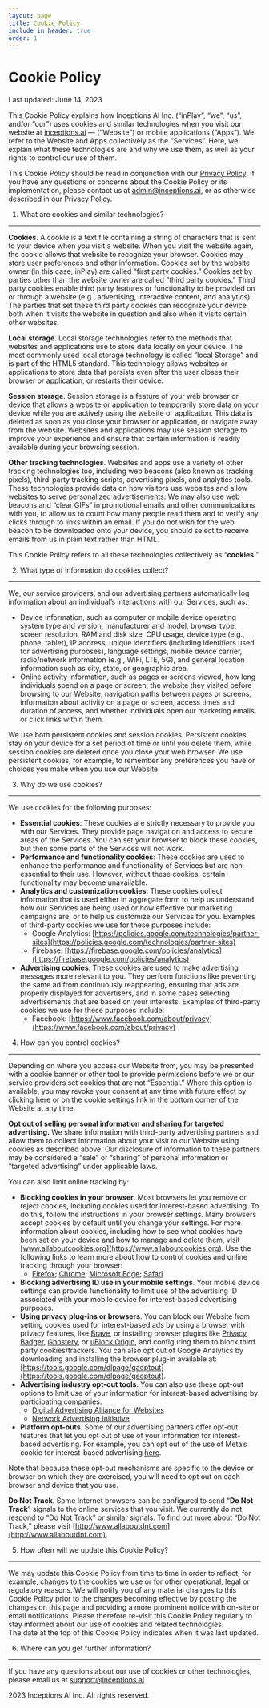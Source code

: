 ```yaml
---
layout: page
title: Cookie Policy
include_in_header: true
order: 1
---
```

Cookie Policy
=============

Last updated: June 14, 2023

This Cookie Policy explains how Inceptions AI Inc. (“inPlay”, “we”, “us”, and/or “our”) uses cookies and similar technologies when you visit our website at [inceptions.ai](https://inceptions.ai) — (“Website”) or mobile applications (“Apps”). We refer to the Website and Apps collectively as the “Services”. Here, we explain what these technologies are and why we use them, as well as your rights to control our use of them.

This Cookie Policy should be read in conjunction with our [Privacy Policy](https://inceptions.ai/privacy). If you have any questions or concerns about the Cookie Policy or its implementation, please contact us at <admin@inceptions.ai>, or as otherwise described in our Privacy Policy.

1. What are cookies and similar technologies?
---------------------------------------------------------------------------------------------------------------------------------

**Cookies**. A cookie is a text file containing a string of characters that is sent to your device when you visit a website. When you visit the website again, the cookie allows that website to recognize your browser. Cookies may store user preferences and other information. Cookies set by the website owner (in this case, inPlay) are called “first party cookies.” Cookies set by parties other than the website owner are called “third party cookies.” Third party cookies enable third party features or functionality to be provided on or through a website (e.g., advertising, interactive content, and analytics). The parties that set these third party cookies can recognize your device both when it visits the website in question and also when it visits certain other websites.

**Local storage**. Local storage technologies refer to the methods that websites and applications use to store data locally on your device. The most commonly used local storage technology is called “local Storage” and is part of the HTML5 standard. This technology allows websites or applications to store data that persists even after the user closes their browser or application, or restarts their device.

**Session storage**. Session storage is a feature of your web browser or device that allows a website or application to temporarily store data on your device while you are actively using the website or application. This data is deleted as soon as you close your browser or application, or navigate away from the website. Websites and applications may use session storage to improve your experience and ensure that certain information is readily available during your browsing session.

**Other tracking technologies**. Websites and apps use a variety of other tracking technologies too, including web beacons (also known as tracking pixels), third-party tracking scripts, advertising pixels, and analytics tools. These technologies provide data on how visitors use websites and allow websites to serve personalized advertisements. We may also use web beacons and “clear GIFs” in promotional emails and other communications with you, to allow us to count how many people read them and to verify any clicks through to links within an email. If you do not wish for the web beacon to be downloaded onto your device, you should select to receive emails from us in plain text rather than HTML.

This Cookie Policy refers to all these technologies collectively as “**cookies**.”

2. What type of information do cookies collect?
-------------------------------------------------------------------------------------------------------------------------------------

We, our service providers, and our advertising partners automatically log information about an individual’s interactions with our Services, such as:

*   Device information, such as computer or mobile device operating system type and version, manufacturer and model, browser type, screen resolution, RAM and disk size, CPU usage, device type (e.g., phone, tablet), IP address, unique identifiers (including identifiers used for advertising purposes), language settings, mobile device carrier, radio/network information (e.g., WiFi, LTE, 5G), and general location information such as city, state, or geographic area.
*   Online activity information, such as pages or screens viewed, how long individuals spend on a page or screen, the website they visited before browsing to our Website, navigation paths between pages or screens, information about activity on a page or screen, access times and duration of access, and whether individuals open our marketing emails or click links within them.

We use both persistent cookies and session cookies. Persistent cookies stay on your device for a set period of time or until you delete them, while session cookies are deleted once you close your web browser. We use persistent cookies, for example, to remember any preferences you have or choices you make when you use our Website.

3. Why do we use cookies?
-----------------------------------------------------------------------------------------

We use cookies for the following purposes:

*   **Essential cookies**: These cookies are strictly necessary to provide you with our Services. They provide page navigation and access to secure areas of the Services. You can set your browser to block these cookies, but then some parts of the Services will not work.
*   **Performance and functionality cookies**: These cookies are used to enhance the performance and functionality of Services but are non-essential to their use. However, without these cookies, certain functionality may become unavailable.
*   **Analytics and customization cookies**: These cookies collect information that is used either in aggregate form to help us understand how our Services are being used or how effective our marketing campaigns are, or to help us customize our Services for you. Examples of third-party cookies we use for these purposes include:
    *   Google Analytics: [https://policies.google.com/technologies/partner-sites](https://policies.google.com/technologies/partner-sites)
    *   Firebase: [https://firebase.google.com/policies/analytics](https://firebase.google.com/policies/analytics)
*   **Advertising cookies**: These cookies are used to make advertising messages more relevant to you. They perform functions like preventing the same ad from continuously reappearing, ensuring that ads are properly displayed for advertisers, and in some cases selecting advertisements that are based on your interests. Examples of third-party cookies we use for these purposes include:
    *   Facebook: [https://www.facebook.com/about/privacy](https://www.facebook.com/about/privacy)

4. How can you control cookies?
-----------------------------------------------------------------------------------------------------

Depending on where you access our Website from, you may be presented with a cookie banner or other tool to provide permissions before we or our service providers set cookies that are not “Essential.” Where this option is available, you may revoke your consent at any time with future effect by clicking here or on the cookie settings link in the bottom corner of the Website at any time.

**Opt out of selling personal information and sharing for targeted advertising.** We share information with third-party advertising partners and allow them to collect information about your visit to our Website using cookies as described above. Our disclosure of information to these partners may be considered a “sale” or “sharing” of personal information or “targeted advertising” under applicable laws.

You can also limit online tracking by:

*   **Blocking cookies in your browser**. Most browsers let you remove or reject cookies, including cookies used for interest-based advertising. To do this, follow the instructions in your browser settings. Many browsers accept cookies by default until you change your settings. For more information about cookies, including how to see what cookies have been set on your device and how to manage and delete them, visit [www.allaboutcookies.org](https://www.allaboutcookies.org). Use the following links to learn more about how to control cookies and online tracking through your browser:
    *   [Firefox](https://support.mozilla.org/en-US/kb/clear-cookies-and-site-data-firefox); [Chrome](https://support.google.com/chrome/answer/95647?hl=en-GB&co=GENIE.Platform%3DDesktop#:~:text=that%20web%20page.-,On%20your%20computer%2C%20open%20Chrome%20.,Allow%20all%20cookies.); [Microsoft Edge](https://support.microsoft.com/en-us/microsoft-edge/delete-cookies-in-microsoft-edge-63947406-40ac-c3b8-57b9-2a946a29ae09); [Safari](https://support.apple.com/en-gb/guide/safari/sfri11471/mac)
*   **Blocking advertising ID use in your mobile settings**. Your mobile device settings can provide functionality to limit use of the advertising ID associated with your mobile device for interest-based advertising purposes.
*   **Using privacy plug-ins or browsers**. You can block our Website from setting cookies used for interest-based ads by using a browser with privacy features, like [Brave](https://brave.com/), or installing browser plugins like [Privacy Badger](https://privacybadger.org/), [Ghostery](https://www.ghostery.com/), or [uBlock Origin](https://ublockorigin.com/), and configuring them to block third party cookies/trackers. You can also opt out of Google Analytics by downloading and installing the browser plug-in available at: [https://tools.google.com/dlpage/gaoptout](https://tools.google.com/dlpage/gaoptout).
*   **Advertising industry opt-out tools**. You can also use these opt-out options to limit use of your information for interest-based advertising by participating companies:
    *   [Digital Advertising Alliance for Websites](https://optout.aboutads.info/?c=2&lang=EN)
    *   [Network Advertising Initiative](https://optout.networkadvertising.org/)
*   **Platform opt-outs**. Some of our advertising partners offer opt-out features that let you opt out of use of your information for interest-based advertising. For example, you can opt out of the use of Meta’s cookie for interest-based advertising [here](https://www.facebook.com/help/568137493302217).

Note that because these opt-out mechanisms are specific to the device or browser on which they are exercised, you will need to opt out on each browser and device that you use.

**Do Not Track**. Some Internet browsers can be configured to send “**Do Not Track**” signals to the online services that you visit. We currently do not respond to “Do Not Track” or similar signals. To find out more about “Do Not Track,” please visit [http://www.allaboutdnt.com](http://www.allaboutdnt.com).

5. How often will we update this Cookie Policy?
-------------------------------------------------------------------------------------------------------------------------------------

We may update this Cookie Policy from time to time in order to reflect, for example, changes to the cookies we use or for other operational, legal or regulatory reasons. We will notify you of any material changes to this Cookie Policy prior to the changes becoming effective by posting the changes on this page and providing a more prominent notice with on-site or email notifications. Please therefore re-visit this Cookie Policy regularly to stay informed about our use of cookies and related technologies.   
The date at the top of this Cookie Policy indicates when it was last updated.

6. Where can you get further information?
-------------------------------------------------------------------------------------------------------------------------

If you have any questions about our use of cookies or other technologies, please email us at <support@inceptions.ai>.

2023 Inceptions AI Inc. All rights reserved.
